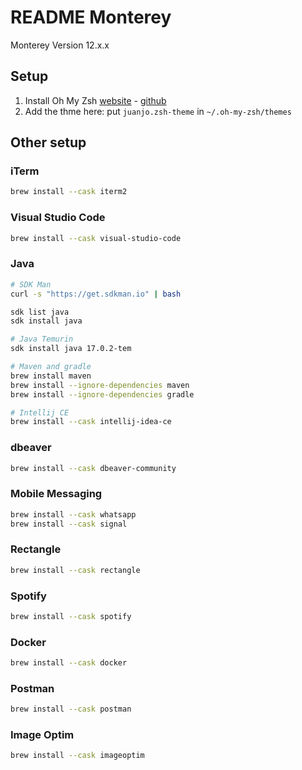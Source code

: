 # README Monterey

Monterey Version 12.x.x

## Setup

1. Install Oh My Zsh [website](https://ohmyz.sh/) - [github](https://github.com/ohmyzsh/ohmyzsh)
2. Add the thme here: put `juanjo.zsh-theme` in `~/.oh-my-zsh/themes`

## Other setup

### iTerm
```sh
brew install --cask iterm2
```

### Visual Studio Code
```sh
brew install --cask visual-studio-code
```

### Java
```sh
# SDK Man
curl -s "https://get.sdkman.io" | bash

sdk list java
sdk install java

# Java Temurin
sdk install java 17.0.2-tem

# Maven and gradle
brew install maven
brew install --ignore-dependencies maven
brew install --ignore-dependencies gradle

# Intellij CE
brew install --cask intellij-idea-ce
```

### dbeaver
```sh
brew install --cask dbeaver-community
```

### Mobile Messaging
```sh
brew install --cask whatsapp
brew install --cask signal
```

### Rectangle
```sh
brew install --cask rectangle
```

### Spotify
```sh
brew install --cask spotify
```

### Docker
```sh
brew install --cask docker
```

### Postman
```sh
brew install --cask postman
```

### Image Optim
```sh
brew install --cask imageoptim
```
